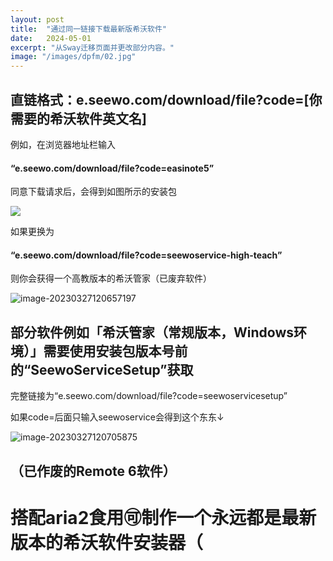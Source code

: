 ```yaml
---
layout: post
title:  "通过同一链接下载最新版希沃软件"
date:   2024-05-01
excerpt: "从Sway迁移页面并更改部分内容。"
image: "/images/dpfm/02.jpg"
---
```


## 直链格式：e.seewo.com/download/file?code=[你需要的希沃软件英文名] 

例如，在浏览器地址栏输入

#### “e.seewo.com/download/file?code=easinote5”

同意下载请求后，会得到如图所示的安装包

![](https://img06.mifile.cn/v1/MI_542ED8B1722DC/4bc435ea1e7ccc297f7f8c6acf96d945.png)

如果更换为
#### “e.seewo.com/download/file?code=seewoservice-high-teach”

则你会获得一个高教版本的希沃管家（已废弃软件）

![image-20230327120657197](https://img06.mifile.cn/v1/MI_542ED8B1722DC/0c512739605a4cebb6acacde7b191806.png)

## 部分软件例如「希沃管家（常规版本，Windows环境）」需要使用安装包版本号前的“SeewoServiceSetup”获取

完整链接为“e.seewo.com/download/file?code=seewoservicesetup”

如果code=后面只输入seewoservice会得到这个东东↓

![image-20230327120705875](https://img06.mifile.cn/v1/MI_542ED8B1722DC/6e4f5dee90b66fb0a364f23a1cf4e7b0.png)

## （已作废的Remote 6软件）

# 搭配aria2食用🉑制作一个永远都是最新版本的希沃软件安装器（
